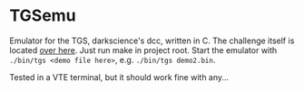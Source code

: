 # TGSemu
Emulator for the TGS, darkscience's dcc, written in C.
The challenge itself is located [over here](https://github.com/darkscience/dcc).
Just run make in project root. Start the emulator with `./bin/tgs <demo file here>`, e.g. `./bin/tgs demo2.bin`.

Tested in a VTE terminal, but it should work fine with any...
